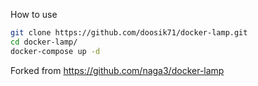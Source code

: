 How to use

```bash
git clone https://github.com/doosik71/docker-lamp.git
cd docker-lamp/
docker-compose up -d
```

Forked from https://github.com/naga3/docker-lamp